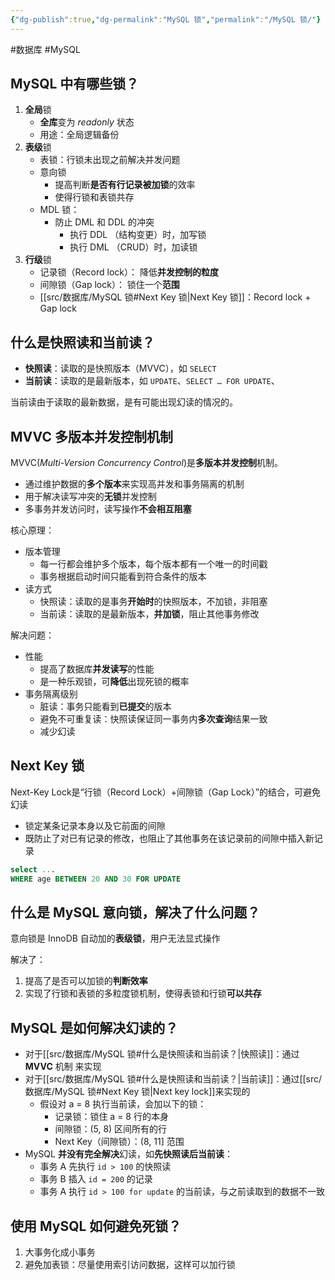 ```yaml
---
{"dg-publish":true,"dg-permalink":"MySQL 锁","permalink":"/MySQL 锁/"}
---
```



#数据库 #MySQL 

## MySQL 中有哪些锁？

1. **全局**锁
	- **全库**变为 *readonly* 状态
	- 用途：全局逻辑备份
2. **表级**锁
	- 表锁：行锁未出现之前解决并发问题
	- 意向锁
		- 提高判断**是否有行记录被加锁**的效率
		- 使得行锁和表锁共存
	- MDL 锁：
		- 防止 DML 和 DDL 的冲突
			- 执行 DDL （结构变更）时，加写锁
			- 执行 DML （CRUD）时，加读锁
3. **行级**锁
	- 记录锁（Record lock）： 降低**并发控制的粒度**
	- 间隙锁（Gap lock）： 锁住一个**范围**
	- [[src/数据库/MySQL 锁#Next Key 锁\|Next Key 锁]]：Record lock + Gap lock

## 什么是快照读和当前读？

- **快照读**：读取的是快照版本（MVVC），如 `SELECT`
- **当前读**：读取的是最新版本，如 `UPDATE`、`SELECT … FOR UPDATE`、

当前读由于读取的最新数据，是有可能出现幻读的情况的。

## MVVC 多版本并发控制机制

MVVC(*Multi-Version Concurrency Control*)是**多版本并发控制**机制。

- 通过维护数据的**多个版本**来实现高并发和事务隔离的机制
- 用于解决读写冲突的**无锁**并发控制
- 多事务并发访问时，读写操作**不会相互阻塞**

核心原理：
- 版本管理
	- 每一行都会维护多个版本，每个版本都有一个唯一的时间戳
	- 事务根据启动时间只能看到符合条件的版本
- 读方式
	- 快照读：读取的是事务**开始时**的快照版本，不加锁，非阻塞
	- 当前读：读取的是最新版本，**并加锁**，阻止其他事务修改

解决问题：
- 性能
	- 提高了数据库**并发读写**的性能
	- 是一种乐观锁，可**降低**出现死锁的概率
- 事务隔离级别
	- 脏读：事务只能看到**已提交**的版本
	- 避免不可重复读：快照读保证同一事务内**多次查询**结果一致
	- 减少幻读

## Next Key 锁

Next-Key Lock是“行锁（Record Lock）+间隙锁（Gap Lock）”的结合，可避免幻读
- 锁定某条记录本身以及它前面的间隙
- 既防止了对已有记录的修改，也阻止了其他事务在该记录前的间隙中插入新记录

```sql
select ...
WHERE age BETWEEN 20 AND 30 FOR UPDATE
```

## 什么是 MySQL 意向锁，解决了什么问题？

意向锁是 InnoDB 自动加的**表级锁**，用户无法显式操作

解决了：
1. 提高了是否可以加锁的**判断效率**
2. 实现了行锁和表锁的多粒度锁机制，使得表锁和行锁**可以共存**

## MySQL 是如何解决幻读的？

- 对于[[src/数据库/MySQL 锁#什么是快照读和当前读？\|快照读]]：通过 **MVVC** 机制 来实现
- 对于[[src/数据库/MySQL 锁#什么是快照读和当前读？\|当前读]]：通过[[src/数据库/MySQL 锁#Next Key 锁\|Next key lock]]来实现的
	- 假设对 a = 8 执行当前读，会加以下的锁：
		- 记录锁：锁住 a = 8 行的本身
		- 间隙锁：(5, 8) 区间所有的行
		- Next Key（间隙锁）：(8, 11] 范围
- MySQL **并没有完全解决**幻读，如**先快照读后当前读**：
	- 事务 A 先执行 `id > 100` 的快照读
	- 事务 B 插入 `id = 200` 的记录
	- 事务 A 执行 `id > 100 for update` 的当前读，与之前读取到的数据不一致

## 使用 MySQL 如何避免死锁？

1. 大事务化成小事务
2. 避免加表锁：尽量使用索引访问数据，这样可以加行锁